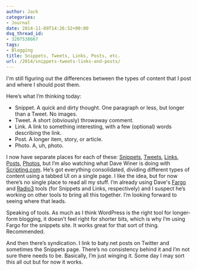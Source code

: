 ```yaml
---
author: Jack
categories:
- Journal
date: 2014-11-09T14:26:52+00:00
dsq_thread_id:
- 3207538667
tags:
- Blogging
title: Snippets, Tweets, Links, Posts, etc.
url: /2014/snippets-tweets-links-and-posts/
---
```


I'm still figuring out the differences between the types of content that I post and where I should post them.

Here’s what I’m thinking today:

  * Snippet. A quick and dirty thought. One paragraph or less, but longer than a Tweet. No images.
  * Tweet. A short (obviously) throwaway comment.
  * Link. A link to something interesting, with a few (optional) words describing the link.
  * Post. A longer item, story, or article.
  * Photo. A, uh, photo.

I now have separate places for each of these: [Snippets][1], [Tweets][2], [Links][3], [Posts][4], [Photos][5], but I’m also watching what Dave Winer is doing with [Scripting.com][6]. He’s got everything consolidated, dividing different types of content using a tabbed UI on a single page. I like the idea, but for now there’s no single place to read all my stuff. I’m already using Dave's [Fargo][7] and [Radio3][8] tools (for Snippets and Links, respectively) and I suspect he’s working on other tools to bring all this together. I’m looking forward to seeing where that leads.

Speaking of tools. As much as I think WordPress is the right tool for longer-form blogging, it doesn’t feel right for shorter bits, which is why I’m using Fargo for the snippets site. It works great for that sort of thing. Recommended.

And then there’s syndication. I link to baty.net posts on Twitter and sometimes the Snippets page. There’s no consistency behind it and I’m not sure there needs to be. Basically, I’m just winging it. Some day I may sort this all out but for now it works.

&nbsp;

 [1]: http://snippets.baty.net
 [2]: https://twitter.com/jackbaty
 [3]: http://baty.net/linkblog/
 [4]: http://baty.net
 [5]: https://www.flickr.com/photos/jbaty/
 [6]: http://scripting.com
 [7]: http://fargo.io/
 [8]: http://radio3.io